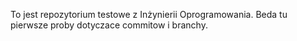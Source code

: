 To jest repozytorium testowe z Inżynierii Oprogramowania. Beda tu pierwsze proby dotyczace commitow i branchy.
